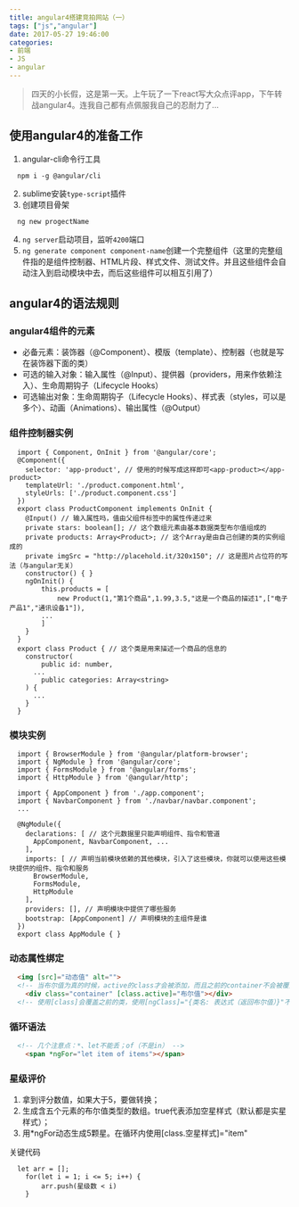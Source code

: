 ```yaml
---
title: angular4搭建竞拍网站（一）
tags: ["js","angular"]
date: 2017-05-27 19:46:00
categories:
- 前端
- JS
- angular
---
```

> 四天的小长假，这是第一天。上午玩了一下react写大众点评app，下午转战angular4。连我自己都有点佩服我自己的忍耐力了...

<!-- more -->
## 使用angular4的准备工作
1. angular-cli命令行工具
```shell
  npm i -g @angular/cli
```
2. sublime安装`type-script`插件
3. 创建项目骨架
```shell
  ng new progectName
```
4. `ng server`启动项目，监听`4200`端口
5. `ng generate component component-name`创建一个完整组件（这里的完整组件指的是组件控制器、HTML片段、样式文件、测试文件。并且这些组件会自动注入到启动模块中去，而后这些组件可以相互引用了）

## angular4的语法规则
### angular4组件的元素
- 必备元素：装饰器（@Component）、模版（template）、控制器（也就是写在装饰器下面的类）
- 可选的输入对象：输入属性（@Input）、提供器（providers，用来作依赖注入）、生命周期钩子（Lifecycle Hooks）
- 可选输出对象：生命周期钩子（Lifecycle Hooks）、样式表（styles，可以是多个）、动画（Animations）、输出属性（@Output）

### 组件控制器实例
```JS
  import { Component, OnInit } from '@angular/core';
  @Component({
    selector: 'app-product', // 使用的时候写成这样即可<app-product></app-product>
    templateUrl: './product.component.html',
    styleUrls: ['./product.component.css']
  })
  export class ProductComponent implements OnInit {
    @Input() // 输入属性吗，值由父组件标签中的属性传递过来
    private stars: boolean[]; // 这个数组元素由基本数据类型布尔值组成的
  	private products: Array<Product>; // 这个Array是由自己创建的类的实例组成的
    private imgSrc = "http://placehold.it/320x150"; // 这是图片占位符的写法（与angular无关）
    constructor() { }
    ngOnInit() {
    	this.products = [
    		new Product(1,"第1个商品",1.99,3.5,"这是一个商品的描述1",["电子产品1","通讯设备1"]),
        ...
    	]
    }
  }
  export class Product { // 这个类是用来描述一个商品的信息的
  	constructor(
  		public id: number,
      ...
  		public categories: Array<string>
  	) {
      ...
  	}
  }
```
### 模块实例
```JS
  import { BrowserModule } from '@angular/platform-browser';
  import { NgModule } from '@angular/core';
  import { FormsModule } from '@angular/forms';
  import { HttpModule } from '@angular/http';

  import { AppComponent } from './app.component';
  import { NavbarComponent } from './navbar/navbar.component';
  ...

  @NgModule({
    declarations: [ // 这个元数据里只能声明组件、指令和管道
      AppComponent, NavbarComponent, ...
    ],
    imports: [ // 声明当前模块依赖的其他模块，引入了这些模块，你就可以使用这些模块提供的组件、指令和服务
      BrowserModule,
      FormsModule,
      HttpModule
    ],
    providers: [], // 声明模块中提供了哪些服务
    bootstrap: [AppComponent] // 声明模块的主组件是谁
  })
  export class AppModule { }
```
### 动态属性绑定
```html
  <img [src]="动态值" alt="">
  <!-- 当布尔值为真的时候，active的class才会被添加，而且之前的container不会被覆盖 -->
	<div class="container" [class.active]="布尔值"></div>
  <!-- 使用[class]会覆盖之前的类，使用[ngClass]="{类名: 表达式（返回布尔值）}"不会覆盖之前的类。（样式绑定与其相似） -->
```
### 循环语法
```html
  <!-- 几个注意点：*、let不能丢；of（不是in） -->
	<span *ngFor="let item of items"></span>
```
### 星级评价
1. 拿到评分数值，如果大于5，要做转换；
2. 生成含五个元素的布尔值类型的数组。true代表添加空星样式（默认都是实星样式）；
3. 用*ngFor动态生成5颗星。在循环内使用[class.空星样式]="item"

关键代码
```JS
  let arr = [];
	for(let i = 1; i <= 5; i++) {
		arr.push(星级数 < i)
	}
```
